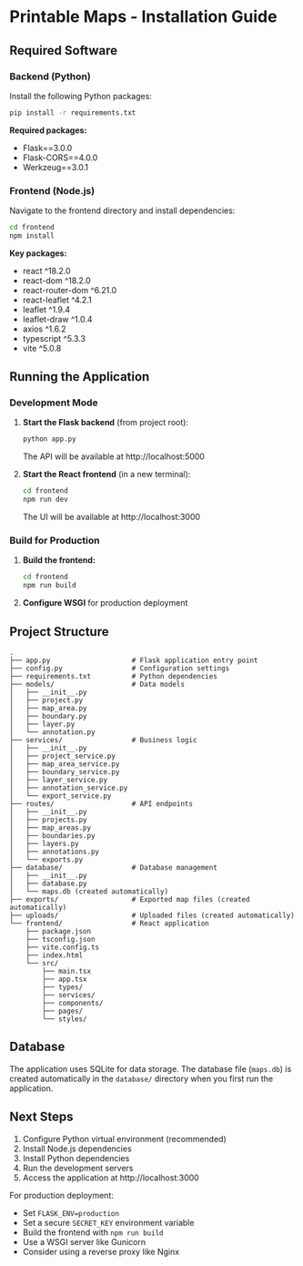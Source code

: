 # Printable Maps - Installation Guide

## Required Software

### Backend (Python)

Install the following Python packages:

```bash
pip install -r requirements.txt
```

**Required packages:**
- Flask==3.0.0
- Flask-CORS==4.0.0
- Werkzeug==3.0.1

### Frontend (Node.js)

Navigate to the frontend directory and install dependencies:

```bash
cd frontend
npm install
```

**Key packages:**
- react ^18.2.0
- react-dom ^18.2.0
- react-router-dom ^6.21.0
- react-leaflet ^4.2.1
- leaflet ^1.9.4
- leaflet-draw ^1.0.4
- axios ^1.6.2
- typescript ^5.3.3
- vite ^5.0.8

## Running the Application

### Development Mode

1. **Start the Flask backend** (from project root):
   ```bash
   python app.py
   ```
   The API will be available at http://localhost:5000

2. **Start the React frontend** (in a new terminal):
   ```bash
   cd frontend
   npm run dev
   ```
   The UI will be available at http://localhost:3000

### Build for Production

1. **Build the frontend:**
   ```bash
   cd frontend
   npm run build
   ```

2. **Configure WSGI** for production deployment

## Project Structure

```
.
├── app.py                    # Flask application entry point
├── config.py                 # Configuration settings
├── requirements.txt          # Python dependencies
├── models/                   # Data models
│   ├── __init__.py
│   ├── project.py
│   ├── map_area.py
│   ├── boundary.py
│   ├── layer.py
│   └── annotation.py
├── services/                 # Business logic
│   ├── __init__.py
│   ├── project_service.py
│   ├── map_area_service.py
│   ├── boundary_service.py
│   ├── layer_service.py
│   ├── annotation_service.py
│   └── export_service.py
├── routes/                   # API endpoints
│   ├── __init__.py
│   ├── projects.py
│   ├── map_areas.py
│   ├── boundaries.py
│   ├── layers.py
│   ├── annotations.py
│   └── exports.py
├── database/                 # Database management
│   ├── __init__.py
│   ├── database.py
│   └── maps.db (created automatically)
├── exports/                  # Exported map files (created automatically)
├── uploads/                  # Uploaded files (created automatically)
└── frontend/                 # React application
    ├── package.json
    ├── tsconfig.json
    ├── vite.config.ts
    ├── index.html
    └── src/
        ├── main.tsx
        ├── app.tsx
        ├── types/
        ├── services/
        ├── components/
        ├── pages/
        └── styles/
```

## Database

The application uses SQLite for data storage. The database file (`maps.db`) is created automatically in the `database/` directory when you first run the application.

## Next Steps

1. Configure Python virtual environment (recommended)
2. Install Node.js dependencies
3. Install Python dependencies
4. Run the development servers
5. Access the application at http://localhost:3000

For production deployment:
- Set `FLASK_ENV=production`
- Set a secure `SECRET_KEY` environment variable
- Build the frontend with `npm run build`
- Use a WSGI server like Gunicorn
- Consider using a reverse proxy like Nginx

